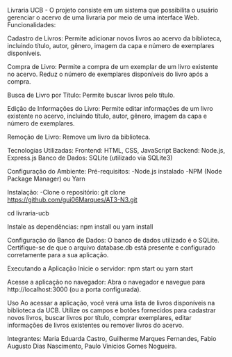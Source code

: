 Livraria UCB -
O projeto consiste em um sistema que possibilita o usuário gerenciar o acervo de uma livraria por meio de uma interface Web.
Funcionalidades:

Cadastro de Livros: Permite adicionar novos livros ao acervo da biblioteca, incluindo título, autor, gênero, imagem da capa e número de exemplares disponíveis.

Compra de Livro: Permite a compra de um exemplar de um livro existente no acervo. Reduz o número de exemplares disponíveis do livro após a compra.

Busca de Livro por Título: Permite buscar livros pelo título.

Edição de Informações do Livro: Permite editar informações de um livro existente no acervo, incluindo título, autor, gênero, imagem da capa e número de exemplares.

Remoção de Livro: Remove um livro da biblioteca.

Tecnologias Utilizadas:
Frontend: HTML, CSS, JavaScript
Backend: Node.js, Express.js
Banco de Dados: SQLite (utilizado via SQLite3)


Configuração do Ambiente:
Pré-requisitos:
-Node.js instalado
-NPM (Node Package Manager) ou Yarn 

 Instalação:
-Clone o repositório:
git clone https://github.com/gui06Marques/AT3-N3.git

cd livraria-ucb


Instale as dependências:
npm install ou yarn install

Configuração do Banco de Dados:
O banco de dados utilizado é o SQLite. Certifique-se de que o arquivo database.db está presente e configurado corretamente para a sua aplicação.

Executando a Aplicação
Inicie o servidor:
npm start ou yarn start

Acesse a aplicação no navegador:
Abra o navegador e navegue para http://localhost:3000 (ou a porta configurada).

Uso
Ao acessar a aplicação, você verá uma lista de livros disponíveis na biblioteca da UCB.
Utilize os campos e botões fornecidos para cadastrar novos livros, buscar livros por título, comprar exemplares, editar informações de livros existentes ou remover livros do acervo.

Integrantes: Maria Eduarda Castro, Guilherme Marques Fernandes, Fabio Augusto Dias Nascimento, Paulo Vinicios Gomes Nogueira.
